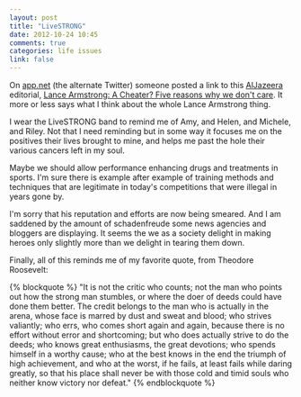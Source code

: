 ```yaml
---
layout: post
title: "LiveSTRONG"
date: 2012-10-24 10:45
comments: true
categories: life issues
link: false
---
```

On [app.net](https://join.app.net) (the alternate Twitter) someone posted a link to this [AlJazeera](http://www.aljazeera.com "AlJazeera") editorial, [Lance Armstrong: A Cheater? Five reasons why we don't care](http://www.aljazeera.com/indepth/opinion/2012/10/201210236357172286.html "Lance Armstrong: A Cheater? Five reasons why we don't care"). It more or less says what I think about the whole Lance Armstrong thing.


I wear the LiveSTRONG band to remind me of Amy, and Helen, and Michele, and Riley. Not that I need reminding but in some way it focuses me on the positives their lives brought to mine, and helps me past the hole their various cancers left in my soul.

Maybe we should allow performance enhancing drugs and treatments in sports. I'm sure there is example after example of training methods and techniques that are legitimate in today's competitions that were illegal in years gone by. 

I'm sorry that his reputation and efforts are now being smeared. And I am saddened by the amount of schadenfreude some news agencies and bloggers are displaying. It seems the we as a society delight in making heroes only slightly more than we delight in tearing them down.

Finally, all of this reminds me of my favorite quote, from Theodore Roosevelt:

{% blockquote %}
"It is not the critic who counts; not the man who points out how the strong man stumbles, or where the doer of deeds could have done them better. The credit belongs to the man who is actually in the arena, whose face is marred by dust and sweat and blood; who strives valiantly; who errs, who comes short again and again, because there is no effort without error and shortcoming; but who does actually strive to do the deeds; who knows great enthusiasms, the great devotions; who spends himself in a worthy cause; who at the best knows in the end the triumph of high achievement, and who at the worst, if he fails, at least fails while daring greatly, so that his place shall never be with those cold and timid souls who neither know victory nor defeat."
{% endblockquote %}